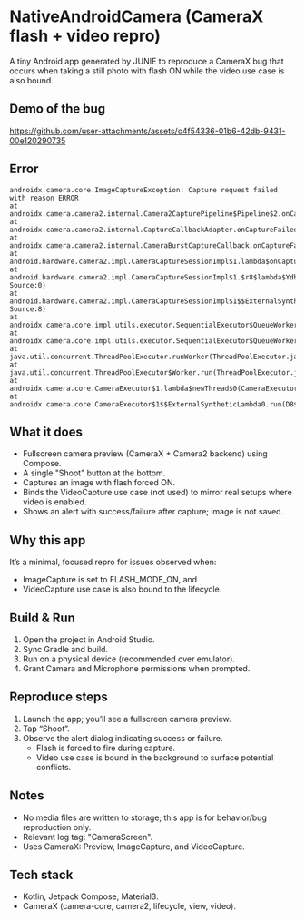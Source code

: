 # NativeAndroidCamera (CameraX flash + video repro)

A tiny Android app generated by JUNIE to reproduce a CameraX bug that occurs when taking a still photo with flash ON while the video use case is also bound.


## Demo of the bug

https://github.com/user-attachments/assets/c4f54336-01b6-42db-9431-00e120290735

## Error

```
androidx.camera.core.ImageCaptureException: Capture request failed with reason ERROR
at androidx.camera.camera2.internal.Camera2CapturePipeline$Pipeline$2.onCaptureFailed(Camera2CapturePipeline.java:405
at androidx.camera.camera2.internal.CaptureCallbackAdapter.onCaptureFailed(CaptureCallbackAdapter.java:104)
at androidx.camera.camera2.internal.CameraBurstCaptureCallback.onCaptureFailed(CameraBurstCaptureCallback.java:75)
at android.hardware.camera2.impl.CameraCaptureSessionImpl$1.lambda$onCaptureFailed$5(CameraCaptureSessionImpl.java:722)
at android.hardware.camera2.impl.CameraCaptureSessionImpl$1.$r8$lambda$Ydhh2FrZkp7a6vW9ZdpZg9oABIk(Unknown Source:0)
at android.hardware.camera2.impl.CameraCaptureSessionImpl$1$$ExternalSyntheticLambda7.run(Unknown Source:8)
at androidx.camera.core.impl.utils.executor.SequentialExecutor$QueueWorker.workOnQueue(SequentialExecutor.java:229)
at androidx.camera.core.impl.utils.executor.SequentialExecutor$QueueWorker.run(SequentialExecutor.java:171)
at java.util.concurrent.ThreadPoolExecutor.runWorker(ThreadPoolExecutor.java:1156)
at java.util.concurrent.ThreadPoolExecutor$Worker.run(ThreadPoolExecutor.java:651)
at androidx.camera.core.CameraExecutor$1.lambda$newThread$0(CameraExecutor.java:68)
at androidx.camera.core.CameraExecutor$1$$ExternalSyntheticLambda0.run(D8$$SyntheticClass:0)
```

## What it does
- Fullscreen camera preview (CameraX + Camera2 backend) using Compose.
- A single "Shoot" button at the bottom.
- Captures an image with flash forced ON.
- Binds the VideoCapture use case (not used) to mirror real setups where video is enabled.
- Shows an alert with success/failure after capture; image is not saved.

## Why this app
It’s a minimal, focused repro for issues observed when:
- ImageCapture is set to FLASH_MODE_ON, and
- VideoCapture use case is also bound to the lifecycle.

## Build & Run
1. Open the project in Android Studio.
2. Sync Gradle and build.
3. Run on a physical device (recommended over emulator).
4. Grant Camera and Microphone permissions when prompted.

## Reproduce steps
1. Launch the app; you’ll see a fullscreen camera preview.
2. Tap “Shoot”.
3. Observe the alert dialog indicating success or failure.
   - Flash is forced to fire during capture.
   - Video use case is bound in the background to surface potential conflicts.

## Notes
- No media files are written to storage; this app is for behavior/bug reproduction only.
- Relevant log tag: "CameraScreen".
- Uses CameraX: Preview, ImageCapture, and VideoCapture.

## Tech stack
- Kotlin, Jetpack Compose, Material3.
- CameraX (camera-core, camera2, lifecycle, view, video).

